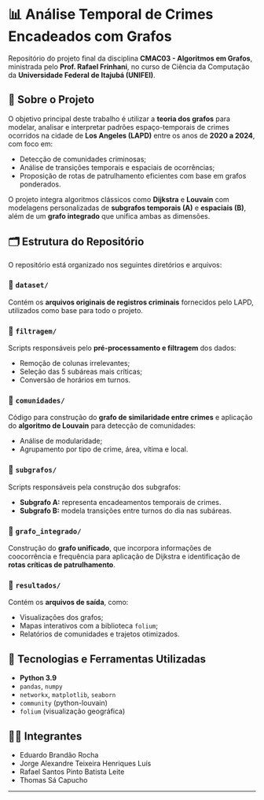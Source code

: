 # 📊 Análise Temporal de Crimes Encadeados com Grafos

Repositório do projeto final da disciplina **CMAC03 - Algoritmos em Grafos**, ministrada pelo **Prof. Rafael Frinhani**, no curso de Ciência da Computação da **Universidade Federal de Itajubá (UNIFEI)**.

## 🧠 Sobre o Projeto

O objetivo principal deste trabalho é utilizar a **teoria dos grafos** para modelar, analisar e interpretar padrões espaço-temporais de crimes ocorridos na cidade de **Los Angeles (LAPD)** entre os anos de **2020 a 2024**, com foco em:

- Detecção de comunidades criminosas;
- Análise de transições temporais e espaciais de ocorrências;
- Proposição de rotas de patrulhamento eficientes com base em grafos ponderados.

O projeto integra algoritmos clássicos como **Dijkstra** e **Louvain** com modelagens personalizadas de **subgrafos temporais (A)** e **espaciais (B)**, além de um **grafo integrado** que unifica ambas as dimensões.

## 🗂️ Estrutura do Repositório

O repositório está organizado nos seguintes diretórios e arquivos:

### 📁 `dataset/`
Contém os **arquivos originais de registros criminais** fornecidos pelo LAPD, utilizados como base para todo o projeto.

### 📁 `filtragem/`
Scripts responsáveis pelo **pré-processamento e filtragem** dos dados:
- Remoção de colunas irrelevantes;
- Seleção das 5 subáreas mais críticas;
- Conversão de horários em turnos.

### 📁 `comunidades/`
Código para construção do **grafo de similaridade entre crimes** e aplicação do **algoritmo de Louvain** para detecção de comunidades:
- Análise de modularidade;
- Agrupamento por tipo de crime, área, vítima e local.

### 📁 `subgrafos/`
Scripts responsáveis pela construção dos subgrafos:
- **Subgrafo A:** representa encadeamentos temporais de crimes.
- **Subgrafo B:** modela transições entre turnos do dia nas subáreas.

### 📁 `grafo_integrado/`
Construção do **grafo unificado**, que incorpora informações de coocorrência e frequência para aplicação de Dijkstra e identificação de **rotas críticas de patrulhamento**.

### 📁 `resultados/`
Contém os **arquivos de saída**, como:
- Visualizações dos grafos;
- Mapas interativos com a biblioteca `folium`;
- Relatórios de comunidades e trajetos otimizados.

## 🧪 Tecnologias e Ferramentas Utilizadas

- **Python 3.9**
- `pandas`, `numpy`
- `networkx`, `matplotlib`, `seaborn`
- `community` (python-louvain)
- `folium` (visualização geográfica)

## 🧑‍💻 Integrantes

- Eduardo Brandão Rocha  
- Jorge Alexandre Teixeira Henriques Luís  
- Rafael Santos Pinto Batista Leite  
- Thomas Sá Capucho

---
